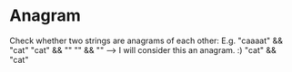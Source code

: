 # Anagram
Check whether two strings are anagrams of each other:
E.g.
"caaaat" && "cat"
"cat" && ""
"" && "" --> I will consider this an anagram. :)
"cat" && "cat"

